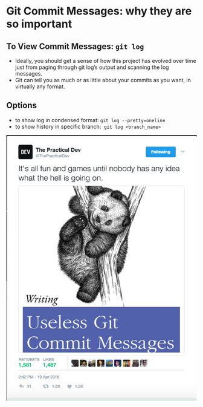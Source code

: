 
# Git Commit Messages: why they are so important

## To View Commit Messages:  `git log`
* Ideally, you should get a sense of how this project has evolved over time just from paging through git log’s output and scanning the log messages.
* Git can tell you as much or as little about your commits as you want, in virtually any format. 

## Options
* to show log in condensed format:  `git log --pretty=oneline`
* to show history in specific branch:  `git log <branch_name>`

![Parody:  Useless Git Commit Messages](images/useless_git_commit_messages.png)
